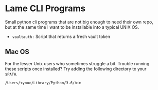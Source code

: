 # Lame CLI Programs

Small python cli programs that are not big enough to need their own repo, but at the same time I want
to be installable into a typical UNIX OS.

* `vaultauth` : Script that returns a fresh vault token

## Mac OS
For the lesser Unix users who sometimes struggle a bit. Trouble running these scripts once installed? Try adding the following directory to your `$PATH`.
```
/Users/<you>/Library/Python/3.6/bin
```


